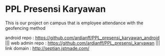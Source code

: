 # PPL Presensi Karyawan
This is our project on campus that is employee attendance with the geofencing method

android repo : https://github.com/ardianff/PPL_presensi_karyawan_android 
||| web admin repo : https://github.com/ardianff/PPL_presensi_karyawan
||| link domain : http://septian.jstmade.com/
